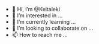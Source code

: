 - 👋 Hi, I’m @Keitaleki
- 👀 I’m interested in ...
- 🌱 I’m currently learning ...
- 💞️ I’m looking to collaborate on ...
- 📫 How to reach me ...

<!---
Keitaleki/Keitaleki is a ✨ special ✨ repository because its `README.md` (this file) appears on your GitHub profile.
You can click the Preview link to take a look at your changes.
--->
